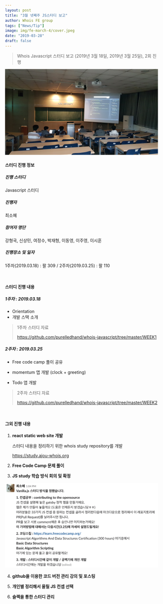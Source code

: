 ```yaml
---
layout: post
title: "3월 넷째주 JS스터디 보고"
author: Whois FE group
tags: ["News/Tip"]
image: img/fe-march-4/cover.jpeg
date: "2019-03-28"
draft: false
---
```


> Whois Javascript 스터디 보고 (2019년 3월 18일, 2019년  3월 25일), 2회 진행



![photo1](img/fe-march-4/photo1.jpeg)



#### 스터디 진행 정보

##### 진행 스터디

Javascript 스터디

##### 진행자

최소혜

##### 참여자 명단

강형국, 신상민, 여정수, 박재형, 이동영, 이주영, 이시훈

##### 진행장소 및 일자

1주차(2019.03.18) : 팔 309 / 2주차(2019.03.25) : 팔 110

​     

####  스터디 진행 내용

##### 1주차 : 2019.03.18

* Orientation
* 개발 스택 소개

> 1주차 스터디 자료
>
> https://github.com/purelledhand/whois-javascript/tree/master/WEEK1



##### 2주차 : 2019.03.25

* Free code camp 풀이 공유

* momentum 앱 개발 (clock + greeting)
* Todo 앱 개발

> 2주차 스터디 자료
>
> https://github.com/purelledhand/whois-javascript/tree/master/WEEK2

​	

#### 그외 진행 내용

1. **react static web site 개발**

   스터디 내용을 정리하기 위한 whois study repository를 개발

   https://study.ajou-whois.org

2. **Free Code Camp 문제 풀이**

3. **JS study 학습 방식 회의 및 확정**

![photo2](img/fe-march-4/photo2.png)

4. **github을 이용한 코드 버전 관리 강의 및 포스팅**

5. **개인별 정리해서 올릴 JS 컨셉 선택**

6. **슬랙을 통한 스터디 관리**